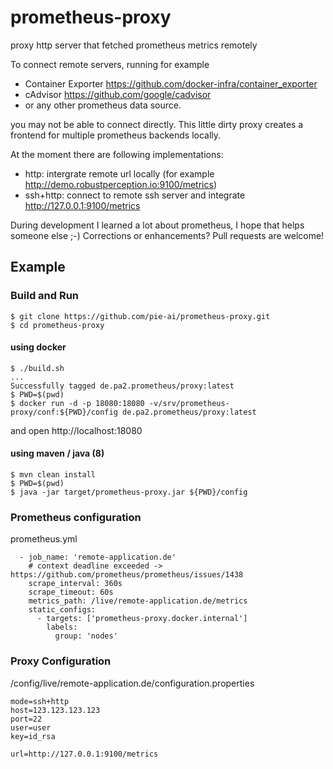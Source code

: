 # prometheus-proxy
proxy http server that fetched prometheus metrics remotely

To connect remote servers, running for example
* Container Exporter https://github.com/docker-infra/container_exporter
* cAdvisor https://github.com/google/cadvisor
* or any other prometheus data source.


you may not be able to connect directly. This little dirty proxy creates a frontend for multiple prometheus backends locally.

At the moment there are following implementations:
* http: intergrate remote url locally (for example http://demo.robustperception.io:9100/metrics)
* ssh+http: connect to remote ssh server and integrate http://127.0.0.1:9100/metrics

During development I learned a lot about prometheus, I hope that helps someone else ;-) Corrections or enhancements? Pull requests are welcome!


## Example
### Build and Run
```
$ git clone https://github.com/pie-ai/prometheus-proxy.git
$ cd prometheus-proxy
```
#### using docker
```
$ ./build.sh
...
Successfully tagged de.pa2.prometheus/proxy:latest
$ PWD=$(pwd)
$ docker run -d -p 18080:18080 -v/srv/prometheus-proxy/conf:${PWD}/config de.pa2.prometheus/proxy:latest
```
and open http://localhost:18080

#### using maven / java (8)
```
$ mvn clean install
$ PWD=$(pwd)
$ java -jar target/prometheus-proxy.jar ${PWD}/config
```

### Prometheus configuration
prometheus.yml
```
  - job_name: 'remote-application.de'
    # context deadline exceeded -> https://github.com/prometheus/prometheus/issues/1438
    scrape_interval: 360s
    scrape_timeout: 60s
    metrics_path: /live/remote-application.de/metrics
    static_configs:
      - targets: ['prometheus-proxy.docker.internal']
        labels:
          group: 'nodes'
```
### Proxy Configuration
/config/live/remote-application.de/configuration.properties
```
mode=ssh+http
host=123.123.123.123
port=22
user=user
key=id_rsa

url=http://127.0.0.1:9100/metrics
```
